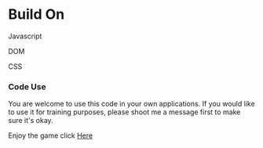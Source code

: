 

# Build On

Javascript

DOM

CSS

### Code Use

You are welcome to use this code in your own applications. If you would like to use it for training purposes, please shoot me a message first to make sure it's okay.

Enjoy the game click [Here](https://colorgame-mslm.herokuapp.com/ "Here")  

